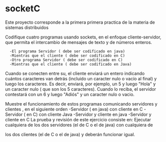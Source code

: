 # socketC

Este proyecto corresponde a la primera primera practica de la materia de sistemas distribuidos

Codifique cuatro programas usando sockets, en el enfoque cliente-servidor,
que permita el intercambio de mensajes de texto y de números enteros.

      -El programa Servidor ( debe ser codificado en java)
      -Mientras que el cliente ( debe ser codificado en C)
      -Otro programa Servidor ( debe ser codificado en C)
      -Mientras que el cliente ( debe ser codificado en Java)

Cuando se conecten entre su, el cliente enviará un entero indicando cuántos
caracteres van detrás (incluido un caracter nulo o vacío al final) y luego los
caracteres. Es decir, enviará, por ejemplo, un 5 y luego "Hola" y un caracter nulo (
que son los 5 caracteres). Cuando lo reciba, el servidor contestará con un 6 y
luego "Adiós" y un caracter nulo o vacio.

Muestre el funcionamiento de estos programas comunicando servidores y clientes ,
en el siguiente orden
      -Servidor ( en java) con cliente en C
      -Servidor ( en C) con cliente Java
      -Servidor y cliente en java
      -Servidor y cliente en C
La prueba y revisión de este ejercicio consiste en:
Ejecutar cualquiera de los dos servidores (el de C o el de java) con cualquiera de

los dos clientes (el de C o el de java) y deberán funcionar igual.